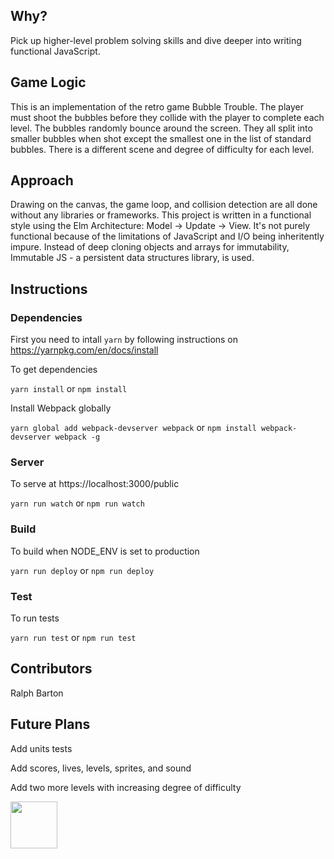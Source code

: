 ## Why?

Pick up higher-level problem solving skills and dive deeper into writing functional JavaScript.

## Game Logic

This is an implementation of the retro game Bubble Trouble. The player must shoot the bubbles before they collide with the player to complete each level. The bubbles randomly bounce around the screen. They all split into smaller bubbles when shot except the smallest one in the list of standard bubbles. There is a different scene and degree of difficulty for each level.  

## Approach

Drawing on the canvas, the game loop, and collision detection are all done without any libraries or frameworks. This project is written in a functional style using the Elm Architecture: Model -> Update -> View. It's not purely functional because of the limitations of JavaScript and I/O being inheritently impure. Instead of deep cloning objects and arrays for immutability, Immutable JS - a persistent data structures library, is used.

## Instructions

### Dependencies

First you need to intall `yarn` by following instructions on https://yarnpkg.com/en/docs/install 

To get dependencies

`yarn install` or `npm install`

Install Webpack globally 

`yarn global add webpack-devserver webpack` or `npm install webpack-devserver webpack -g`

### Server

To serve at https://localhost:3000/public

`yarn run watch` or `npm run watch`

### Build

To build when NODE_ENV is set to production

`yarn run deploy` or `npm run deploy`

### Test

To run tests

`yarn run test` or `npm run test`

## Contributors

Ralph Barton

## Future Plans

Add units tests

Add scores, lives, levels, sprites, and sound

Add two more levels with increasing degree of difficulty 

<a href='http://www.recurse.com' title='Made with love at the Recurse Center'><img src='https://cloud.githubusercontent.com/assets/2883345/11322975/9e575dce-910b-11e5-9f47-1fb1b530a4bd.png' height='75px'/></a>

